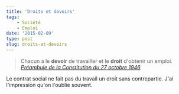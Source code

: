 ```yaml
---
title: 'Droits et devoirs'
tags:
    - Société
    - Emploi
date: '2015-02-09'
type: post
slug: droits-et-devoirs
---
```


> Chacun a le **devoir** de travailler et le **droit** d'obtenir un emploi.  
>  <cite>[Préambule de la Constitution du 27 octobre 1946](http://www.legifrance.gouv.fr/Droit-francais/Constitution/Preambule-de-la-Constitution-du-27-octobre-1946)</cite>

Le contrat social ne fait pas du travail un droit sans contrepartie. J'ai l'impression qu'on l'oublie souvent.
